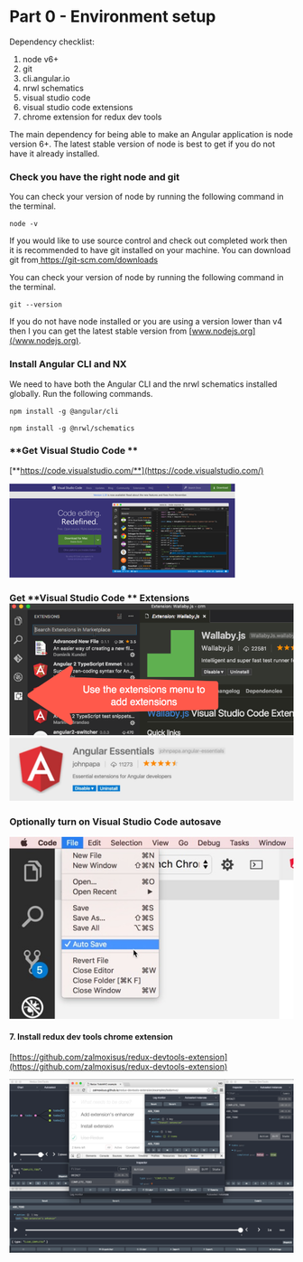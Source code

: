 # Part 0 - Environment setup

Dependency checklist:

1. node v6+
2. git
3. cli.angular.io
4. nrwl schematics
5. visual studio code
6. visual studio code extensions
7. chrome extension for redux dev tools

The main dependency for being able to make an Angular application is node version 6+. The latest stable version of node is best to get if you do not have it already installed.

### Check you have the right node and git

You can check your version of node by running the following command in the terminal.

```
node -v
```

If you would like to use source control and check out completed work then it is recommended to have git installed on your machine. You can download git from[ https://git-scm.com/downloads ](https://git-scm.com/downloads )

You can check your version of node by running the following command in the terminal.

```
git --version
```

If you do not have node installed or you are using a version lower than v4 then I you can get the latest stable version from [www.nodejs.org](/www.nodejs.org).

### Install Angular CLI and NX

We need to have both the Angular CLI and the nrwl schematics installed globally. Run the following commands.

```
npm install -g @angular/cli
```

```
npm install -g @nrwl/schematics
```

### **Get Visual Studio Code  **

[**https://code.visualstudio.com/**](https://code.visualstudio.com/)

![](/.gitbook/assets/vscode.png)

### Get **Visual Studio Code ** Extensions![](/.gitbook/assets/2016-11-09_17-02-23.png)![](/.gitbook/assets/angularessentials-img.jpg)

### Optionally turn on **Visual Studio Code  autosave**

![](/.gitbook/assets/2017-07-25_21-00-24.jpg)

#### 7. Install redux dev tools chrome extension

[https://github.com/zalmoxisus/redux-devtools-extension](https://github.com/zalmoxisus/redux-devtools-extension)

![](/.gitbook/assets/redux-dev-tools.png)

